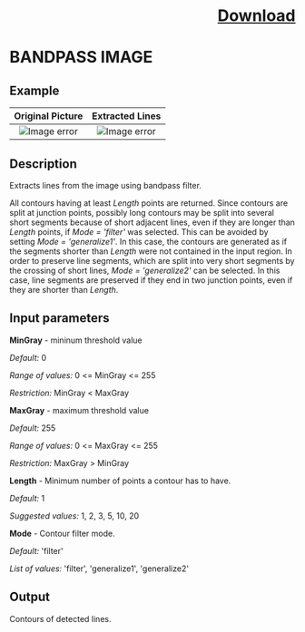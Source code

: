 # <p align="right"><a class="github-button" aria-label="Download ntkme/github-buttons on GitHub" href="https://github.com/Balluff-BVS/halconscripts/raw/master/Filters/Lines/BanpassImage/bandpass_image.zip" data-icon="octicon-cloud-download">Download</a></p>

BANDPASS IMAGE
==============

## Example

Original Picture             | Extracted Lines
:-------------------------:|:-------------------------:
![Image error](https://github.com/Balluff-BVS/halconscripts/blob/master/Filters/Lines/BanpassImage/original.png?raw=true)  |  ![Image error](https://github.com/Balluff-BVS/halconscripts/blob/master/Filters/Lines/BanpassImage/bandpass_image.png?raw=true)

Description
------------

Extracts lines from the image using bandpass filter.

All contours having at least *Length* points are returned. Since contours are split at junction points, possibly long contours may be split into several short segments because of short adjacent lines, even if they are longer than *Length* points, if *Mode = 'filter'* was selected. This can be avoided by setting *Mode = 'generalize1'*. In this case, the contours are generated as if the segments shorter than *Length* were not contained in the input region. In order to preserve line segments, which are split into very short segments by the crossing of short lines, *Mode = 'generalize2'* can be selected. In this case, line segments are preserved if they end in two junction points, even if they are shorter than *Length*.

Input parameters
----------------

**MinGray** - mininum threshold value

*Default:* 0

*Range of values:* 0 <= MinGray <= 255

*Restriction:* MinGray < MaxGray

**MaxGray** - maximum threshold value

*Default:* 255

*Range of values:* 0 <= MaxGray <= 255

*Restriction:* MaxGray > MinGray

**Length** - Minimum number of points a contour has to have.

*Default:* 1

*Suggested values:* 1, 2, 3, 5, 10, 20

**Mode** - Contour filter mode.

*Default:* 'filter'

*List of values:* 'filter', 'generalize1', 'generalize2'

Output
----------

Contours of detected lines.
